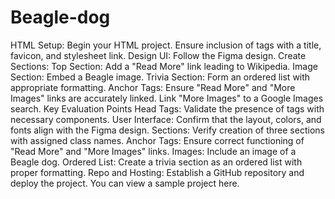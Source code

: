 # Beagle-dog
HTML Setup:
Begin your HTML project.
Ensure inclusion of <head> tags with a title, favicon, and stylesheet link.
Design UI: Follow the Figma design.
Create Sections:
Top Section: Add a "Read More" link leading to Wikipedia.
Image Section: Embed a Beagle image.
Trivia Section: Form an ordered list with appropriate formatting.
Anchor Tags:
Ensure "Read More" and "More Images" links are accurately linked.
Link "More Images" to a Google Images search.
Key Evaluation Points
Head Tags: Validate the presence of <head> tags with necessary components.
User Interface: Confirm that the layout, colors, and fonts align with the Figma design.
Sections: Verify creation of three sections with assigned class names.
Anchor Tags: Ensure correct functioning of "Read More" and "More Images" links.
Images: Include an image of a Beagle dog.
Ordered List: Create a trivia section as an ordered list with proper formatting.
Repo and Hosting: Establish a GitHub repository and deploy the project. You can view a sample project here.
